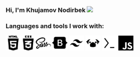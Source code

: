 
### Hi, I'm Khujamov Nodirbek <img src="https://media.giphy.com/media/hvRJCLFzcasrR4ia7z/giphy.gif" width="3%">


### Languages and tools I work with:

<img src="./Svg/html5-01-svgrepo-com.svg" width="40px" alt=""><img src="./Svg/css3-01-svgrepo-com.svg" width="40px"  alt=""><img src="./Svg/sass-svgrepo-com.svg" width="40px"  alt="">
<img src="./Svg/bootstrap-fill-svgrepo-com.svg" width="40px"  alt="">
<img src="./Svg/tailwind-css-svgrepo-com.svg" width="40px"  alt="">
<img src="./Svg/pug-svgrepo-com.svg" width="40px"  alt="">
<img src="./Svg/termux-svgrepo-com.svg" width="40px"  alt="">
<img src="./Svg/javascript-155-svgrepo-com.svg" width="40px"  alt="">


<!-- <img src="./Svg/telegram-svgrepo-com (1).svg" >
<img src="./Svg/instagram-svgrepo-com (1).svg" > -->


</code>
<br/>